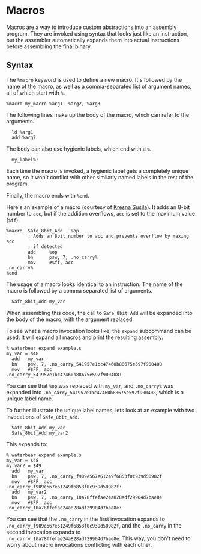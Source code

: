 
Macros
======

Macros are a way to introduce custom abstractions into an assembly
program. They are invoked using syntax that looks just like an
instruction, but the assembler automatically expands them into actual
instructions before assembling the final binary.

Syntax
------

The `%macro` keyword is used to define a new macro. It's followed by
the name of the macro, as well as a comma-separated list of argument
names, all of which start with `%`.

```
%macro my_macro %arg1, %arg2, %arg3
```

The following lines make up the body of the macro, which can refer to
the arguments.

```
  ld %arg1
  add %arg2
```

The body can also use hygienic labels, which end with a `%`.

```
  my_label%:
```

Each time the macro is invoked, a hygienic label gets a completely
unique name, so it won't conflict with other similarly named labels in
the rest of the program.

Finally, the macro ends with `%end`.

Here's an example of a macro (courtesy of [Kresna Susila](http://slum.online/dreamcast/)).
It adds an 8-bit number to
`acc`, but if the addition overflows, `acc` is set to the maximum
value (`$ff`).

```
%macro  Safe_8bit_Add   %op
        ; Adds an 8bit number to acc and prevents overflow by maxing acc
        ; if detected
        add     %op
        bn      psw, 7, .no_carry%
        mov     #$ff, acc
.no_carry%
%end
```

The usage of a macro looks identical to an instruction. The name of
the macro is followed by a comma separated list of arguments.

```
  Safe_8bit_Add my_var
```

When assembling this code, the call to `Safe_8bit_Add` will be
expanded into the body of the macro, with the argument replaced.

To see what a macro invocation looks like, the `expand` subcommand can
be used. It will expand all macros and print the resulting assembly.

```
% waterbear expand example.s
my_var = $48
  add   my_var
  bn    psw, 7, .no_carry_541957e1bc47460b88675e597f900408
  mov   #$FF, acc
.no_carry_541957e1bc47460b88675e597f900408:
```

You can see that `%op` was replaced with `my_var`, and `.no_carry%`
was expanded into `.no_carry_541957e1bc47460b88675e597f900408`, which
is a unique label name.

To further illustrate the unique label names, lets look at an example
with two invocations of `Safe_8bit_Add`.

```
  Safe_8bit_Add my_var
  Safe_8bit_Add my_var2
```

This expands to:

```
% waterbear expand example.s
my_var = $48
my_var2 = $49
  add   my_var
  bn    psw, 7, .no_carry_f909e567e61249f6853f0c939d50982f
  mov   #$FF, acc
.no_carry_f909e567e61249f6853f0c939d50982f:
  add   my_var2
  bn    psw, 7, .no_carry_10a78ffefae24a828adf29904d7bae8e
  mov   #$FF, acc
.no_carry_10a78ffefae24a828adf29904d7bae8e:
```

You can see that the `.no_carry` in the first invocation expands to
`.no_carry_f909e567e61249f6853f0c939d50982f`, and the `.no_carry` in
the second invocation expands to
`.no_carry_10a78ffefae24a828adf29904d7bae8e`. This way, you don't need
to worry about macro invocations conflicting with each other.
